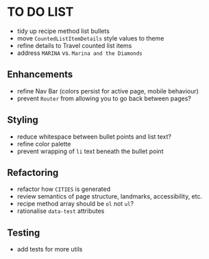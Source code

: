 # TO DO LIST

- tidy up recipe method list bullets
- move `CountedListItemDetails` style values to theme
- refine details to Travel counted list items
- address `MARINA` vs. `Marina and the Diamonds`

## Enhancements

- refine Nav Bar (colors persist for active page, mobile behaviour)
- prevent `Router` from allowing you to go back between pages?

## Styling

- reduce whitespace between bullet points and list text?
- refine color palette
- prevent wrapping of `li` text beneath the bullet point

## Refactoring

- refactor how `CITIES` is generated
- review semantics of page structure, landmarks, accessibility, etc.
- recipe method array should be `ol` not `ul`?
- rationalise `data-test` attributes

## Testing

- add tests for more utils
